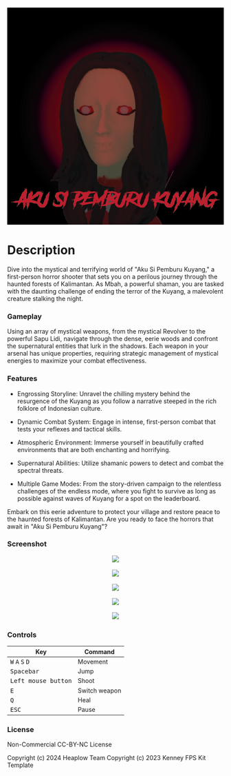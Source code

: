 <p align="center"><img src="icon-aspk.png"/></p>

# Description

Dive into the mystical and terrifying world of "Aku Si Pemburu Kuyang," a first-person horror shooter that sets you on a perilous journey through the haunted forests of Kalimantan. As Mbah, a powerful shaman, you are tasked with the daunting challenge of ending the terror of the Kuyang, a malevolent creature stalking the night.

### Gameplay

Using an array of mystical weapons, from the mystical Revolver to the powerful Sapu Lidi, navigate through the dense, eerie woods and confront the supernatural entities that lurk in the shadows. Each weapon in your arsenal has unique properties, requiring strategic management of mystical energies to maximize your combat effectiveness.

### Features

- Engrossing Storyline: Unravel the chilling mystery behind the resurgence of the Kuyang as you follow a narrative steeped in the rich folklore of Indonesian culture.

- Dynamic Combat System: Engage in intense, first-person combat that tests your reflexes and tactical skills.

- Atmospheric Environment: Immerse yourself in beautifully crafted environments that are both enchanting and horrifying.

- Supernatural Abilities: Utilize shamanic powers to detect and combat the spectral threats.

- Multiple Game Modes: From the story-driven campaign to the relentless challenges of the endless mode, where you fight to survive as long as possible against waves of Kuyang for a spot on the leaderboard.

Embark on this eerie adventure to protect your village and restore peace to the haunted forests of Kalimantan. Are you ready to face the horrors that await in "Aku Si Pemburu Kuyang"?

### Screenshot

<p align="center"><img src="https://img.itch.zone/aW1hZ2UvMjczNDYxOS8xNjMxMjI0Ny5wbmc=/original/Y8q%2Bs6.png"/></p>

<p align="center"><img src="https://img.itch.zone/aW1hZ2UvMjczNDYxOS8xNjMxMjI0Ni5wbmc=/original/veSrKZ.png"/></p>

<p align="center"><img src="https://img.itch.zone/aW1hZ2UvMjczNDYxOS8xNjMxMjI1MS5wbmc=/original/58pOCl.png"/></p>

<p align="center"><img src="https://img.itch.zone/aW1hZ2UvMjczNDYxOS8xNjMxMjQyMC5wbmc=/original/gO0qA6.png"/></p>

<p align="center"><img src="https://img.itch.zone/aW1hZ2UvMjczNDYxOS8xNjMxMjQyMS5wbmc=/original/%2B8Ld8V.png"/></p>

### Controls

| Key | Command |
| --- | --- |
| <kbd>W</kbd> <kbd>A</kbd> <kbd>S</kbd> <kbd>D</kbd> | Movement |
| <kbd>Spacebar</kbd> | Jump |
| <kbd>Left mouse button</kbd> | Shoot |
| <kbd>E</kbd> | Switch weapon |
| <kbd>Q</kbd> | Heal |
| <kbd>ESC</kbd> | Pause |

### License

Non-Commercial CC-BY-NC License

Copyright (c) 2024 Heaplow Team
Copyright (c) 2023 Kenney FPS Kit Template